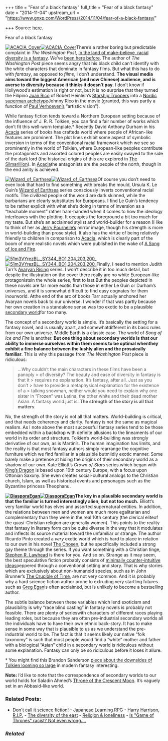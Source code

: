 +++
title = "Fear of a black fantasy"
full_title = "Fear of a black fantasy"
date = "2014-11-04"
upstream_url = "https://www.gnxp.com/WordPress/2014/11/04/fear-of-a-black-fantasy/"

+++
Source: [here](https://www.gnxp.com/WordPress/2014/11/04/fear-of-a-black-fantasy/).

Fear of a black fantasy

[![ACACIA_Cover](https://i0.wp.com/www.unz.com/wp-content/uploads/2014/11/ACACIA_Cover.jpg?resize=214%2C325)![ACACIA_Cover](https://i0.wp.com/www.unz.com/wp-content/uploads/2014/11/ACACIA_Cover.jpg?resize=214%2C325)](https://www.amazon.com/exec/obidos/ASIN/B001EUGCSO//geneexpressio-20)There’s a rather boring but predictable complaint in *The Washington Post*, [In the land of make-believe, racial diversity is a fantasy](http://www.washingtonpost.com/opinions/in-the-land-of-make-believe-racial-diversity-is-a-fantasy/2014/10/30/ee206b6c-5b23-11e4-8264-deed989ae9a2_story.html?tid=sm_fb). We’ve [been here before](http://www.unz.com/gnxp/an-orientalist-fantasy/). The author of *The Washington Post* piece seems angry that his black child can’t identify with the white characters that dominate in fantasy films. But what this has to do with *fantasy*, as opposed to *films*, I don’t understand. **The visual media aims toward the biggest American (and now Chinese) audience, and is averse to diversity because it thinks it doesn’t pay**. I don’t know if Hollywood’s estimation is right or not, but it is no surprise that they turned the Filipino [Juan Rico](https://en.wikipedia.org/wiki/Juan_Rico) of Robert Heinlein’s [Starship Troopers](https://www.amazon.com/exec/obidos/ASIN/B004EYTK2C/geneexpressio-20) into a [Nordic superman archetype](https://en.wikipedia.org/wiki/Casper_Van_Dien)Johnny Rico in the movie (granted, this was partly a function of [Paul Verhoeven’s](https://en.wikipedia.org/wiki/Paul_Verhoeven) “artistic vision”).

While fantasy fiction tends toward a Northern European setting because of the influence of J. R. R. Tolkien, you can find a fair number of works which don’t fit this well-worn template.\* Recently David Anthony Durham in his [Acacia](https://www.amazon.com/exec/obidos/ASIN/B001EUGCSO/geneexpressio-20) series of books has crafteda world where people of African-like features are prominent. The plot lines exhibit some aspect of symbolic inversion in terms of the conventional racial framework which we see so prominently in the world of Tolkien, where European-like peoples contribute the protagonists and assorted colored peoples are easily swayed to the side of the dark lord (the historical origins of this are explored in [The Silmarillion](https://www.amazon.com/exec/obidos/ASIN/B007978PGI//geneexpressio-20)). In [Acacia](https://www.amazon.com/exec/obidos/ASIN/B001EUGCSO/geneexpressio-20)the antagonists are the people of the north, though in the end amity is achieved.

[![Wizard_of_Earthsea](https://i0.wp.com/www.unz.com/wp-content/uploads/2014/11/Wizard_of_Earthsea-196x300.jpg?resize=196%2C300)![Wizard_of_Earthsea](https://i0.wp.com/www.unz.com/wp-content/uploads/2014/11/Wizard_of_Earthsea-196x300.jpg?resize=196%2C300)](https://www.amazon.com/exec/obidos/ASIN/B008T9L6AM/geneexpressio-20)Of course you don’t need to even look that hard to find something with breaks the mould, Ursula K. Le Guin’s [Wizard of Earthsea](https://www.amazon.com/exec/obidos/ASIN/B008T9L6AM/geneexpressio-20) series consciously inverts conventional racial motifs. The civilized people of the world are dark skinned, while the barbarians are clearly substitutes for Europeans. I find Le Guin’s tendency to be rather explicit with what she’s doing in terms of inversion as a “teachable moment” rather ham-handed when it comes to how the ideology interleaves with the plotting. It occupies the foreground a bit too much for my taste. But she’s an acclaimed stylist and world-builder for a reason (I like to think of her as [Jerry Pournelle’s](http://www.jerrypournelle.com/chaosmanor/) mirror image, though his strength is more in world-building than prose style). It also has the virtue of being relatively friendly to children in comparison to [Acacia](https://www.amazon.com/exec/obidos/ASIN/B001EUGCSO/geneexpressio-20), which is clearly part of the boom of more realistic novels which were published in the wake of [A Song of Ice and Fire](https://en.wikipedia.org/wiki/A_Song_of_Ice_and_Fire).

[![51m3VYrezBL.\_SY344_BO1,204,203,200\_](https://i0.wp.com/www.unz.com/wp-content/uploads/2014/11/51m3VYrezBL._SY344_BO1204203200_-191x300.jpg?resize=191%2C300)![51m3VYrezBL.\_SY344_BO1,204,203,200\_](https://i0.wp.com/www.unz.com/wp-content/uploads/2014/11/51m3VYrezBL._SY344_BO1204203200_-191x300.jpg?resize=191%2C300)](https://www.amazon.com/exec/obidos/ASIN/0312863888/geneexpressio-20)Finally, I need to mention Judith Tarr’s [Avaryan Rising](https://www.amazon.com/exec/obidos/ASIN/0312863888/geneexpressio-20) series. I won’t describe it in too much detail, but despite the illustration on the cover there really are no white European-like protagonistsin the whole series, first to last.But the peoples depicted in these novels are far more exotic than those in either Le Guin or Durham’s universes, and it is somewhat difficult to find easy cognates for them in*our*world. Atthe end of the arc of books Tarr actually anchored her Avaryan novels back to our universe. I wonder if that was partly because her own creation in a standalone sense was too exotic to be a plausible [secondary world](https://en.wikipedia.org/wiki/High_fantasy#Genre_overview)for too many.

The concept of a secondary world is simple. It’s basically the setting for a fantasy novel, and is usually apart, and somewhatdifferent in its basic rules from our own universe. Middle Earth is a classic case. The world of *Song of Ice and Fire* is another. **But one thing about secondary worlds is that our ability to immerse ourselves within them seems to be optimal whenthey exhibit a fine balance between the lushly alien and the prosaically familiar**. This is why this passage from *The Washington Post* piece is ridiculous:

> …Why couldn’t the main characters in these films have been a panoply > of diversity? The beauty and ease of diversity in fantasy is that it > requires no explanation. It’s fantasy, after all. Just as you don’t > have to provide a metaphysical explanation for the existence of a > talking snowman, neither would you need to explain why one sister in “Frozen” was Latina, the other white and their dead mother Asian. A fantasy world just is. **The strength of the story is all that matters**.

No, the strength of the story is not all that matters. World-building is critical, and that needs coherency and clarity. Fantasy is not the same as magical realism. As I note above the most successful fantasy series tend to be those embedded within a backdrop with definite allusions to the lineaments of our world in its order and structure. Tolkien’s world-building was strongly derivative of our own, as is Martin’s. The human imagination has limits, and the reality is that most fantasy authors simply rearrange the cognitive furniture which we find familiar in a plausible butmildly exotic manner. Some barely make a pretense at hiding the origins of their secondary world as a shadow of our own. Kate Elliott’s *Crown of Stars* series which began with [King’s Dragon](https://www.amazon.com/exec/obidos/ASIN/B00AFXJKCG/geneexpressio-20) is based upon 10th century Europe, with a focus upon Ottonian Saxony. She even creates social-cultural analogs to the Christian church, Islam, as well as historical events and personages such as the Byzantine princess Theophanu.

**[![DiasporaEgan](https://i0.wp.com/www.unz.com/wp-content/uploads/2014/11/DiasporaEgan.jpg?resize=220%2C333)![DiasporaEgan](https://i0.wp.com/www.unz.com/wp-content/uploads/2014/11/DiasporaEgan.jpg?resize=220%2C333)](https://www.amazon.com/exec/obidos/ASIN/B00E83YOEI//geneexpressio-20)The key in a plausible secondary world is that the familiar is turned interestingly alien, but not too much.** Elliott’s very familiar world has elves and assorted supernatural entities. In addition, the relations between men and women are much more egalitarian and complementary than they were in the real 10th century (the clerical eliteof the quasi-Christian religion are generally women). This points to the reality that fantasy in literary form can be quite diverse in the way that it modulates and inflects its source material toward the unfamiliar or strange. The author Ricardo Pinto created a *very* exotic world which is hard to place in relation to our own in his novel [The Chosen](https://www.amazon.com/exec/obidos/ASIN/B0045JKEP8/geneexpressio-20), but he specifically included a strong gay theme through the series. If you want something with a Christian tinge, [Stephen R. Lawhead](https://www.amazon.com/exec/obidos/ASIN/B000FCKOEA/geneexpressio-20) is there for you. And so on. Strange as it may seem, the best speculative fiction probably consists of [minimally counter-intuitive ideas](http://www.ncbi.nlm.nih.gov/pubmed/23631765)peppered through a conventional setting and story. That is why stories which are exclusively about non-humanoid species, such as in John Brunner’s [The Crucible of Time](https://www.amazon.com/exec/obidos/ASIN/B00J84KT3M/geneexpressio-20), are not very common. And it is probably why a hard science fiction author prone to extruding very startling futures such as [Greg Egan](https://en.wikipedia.org/wiki/Greg_Egan)is often acclaimed, but is unlikely to become a bestselling author.

The subtle balance between these variables which lend exoticism and plausibility is why “race blind casting” in fantasy novels is probably not feasible. There are plenty of serieswith characters of different races playing leading roles, but because they are often pre-industrial secondary worlds all the individuals have to have their own ethnic back-story. It has to make sense in some way that is plausible to us as we understand the pre-industrial world to be. The fact is that it seems likely our native “folk taxonomy” is such that most people would find a “white” mother and father with a biological “Asian” child in a secondary world is ridiculous without some explanation. Fantasy can only be so ridiculous before it loses it allure.

\* You might find this Brandon Sanderson [piece about the downsides of Tolkien looming so large](http://brandonsanderson.com/euology-17-actually-i-dont-hate-tolkien/) in modern fantasy interesting.

**Note:** I’d like to note that the correspondence of secondary worlds to our world holds for Saladin Ahmed’s [Throne of the Crescent Moon](https://www.amazon.com/exec/obidos/ASIN/0756407117/geneexpressio-20). It’s vaguely set in an Abbasid-like world.

### Related Posts:

- [Don't call it science
  fiction!](https://www.gnxp.com/WordPress/2007/04/12/don-t-call-it-science-fiction/) - [Japanese Learning
  RPG](https://www.gnxp.com/WordPress/2007/06/19/japanese-learning-rpg/) - [Harry Harrison,
  R.I.P.](https://www.gnxp.com/WordPress/2012/08/21/harry-harrison-r-i-p/) - [The diversity of the
  east](https://www.gnxp.com/WordPress/2009/12/23/the-diversity-of-the-east/) - [Religion &
  loneliness](https://www.gnxp.com/WordPress/2008/02/17/religion-loneliness/) - [Is "Game of Thrones" racist? Not even
  wrong....](https://www.gnxp.com/WordPress/2011/04/21/is-game-of-thrones-racist-not-even-wrong/)

### *Related*

[](https://www.addtoany.com/add_to/facebook?linkurl=https%3A%2F%2Fwww.gnxp.com%2FWordPress%2F2014%2F11%2F04%2Ffear-of-a-black-fantasy%2F&linkname=Fear%20of%20a%20black%20fantasy "Facebook")[](https://www.addtoany.com/add_to/twitter?linkurl=https%3A%2F%2Fwww.gnxp.com%2FWordPress%2F2014%2F11%2F04%2Ffear-of-a-black-fantasy%2F&linkname=Fear%20of%20a%20black%20fantasy "Twitter")[](https://www.addtoany.com/add_to/email?linkurl=https%3A%2F%2Fwww.gnxp.com%2FWordPress%2F2014%2F11%2F04%2Ffear-of-a-black-fantasy%2F&linkname=Fear%20of%20a%20black%20fantasy "Email")[](https://www.addtoany.com/share)
